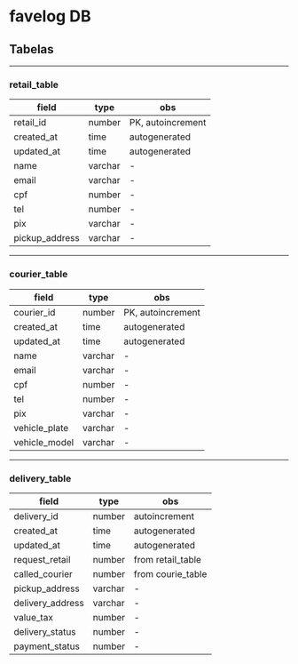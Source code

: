 # favelog DB

## Tabelas

---

### retail_table

| field | type | obs |
| --- | --- | --- |
| retail_id | number | PK, autoincrement |
| created_at | time | autogenerated |
| updated_at | time | autogenerated |
| name | varchar | - |
| email | varchar | - |
| cpf | number | - |
| tel | number | - |
| pix | varchar | - |
| pickup_address | varchar | - |

---

### courier_table

| field | type | obs |
| --- | --- | --- |
| courier_id | number | PK, autoincrement |
| created_at | time | autogenerated |
| updated_at | time | autogenerated |
| name | varchar | - |
| email | varchar | - |
| cpf | number | - |
| tel | number | - |
| pix | varchar | - |
| vehicle_plate | varchar | - |
| vehicle_model | varchar | - |

---

### delivery_table

| field | type | obs |
| --- | --- | --- |
| delivery_id | number | autoincrement |
| created_at | time | autogenerated |
| updated_at | time | autogenerated |
| request_retail | number | from retail_table |
| called_courier | number | from courie_table |
| pickup_address | varchar | - |
| delivery_address | varchar | - |
| value_tax | number | - |
| delivery_status | number | - |
| payment_status | number | - |